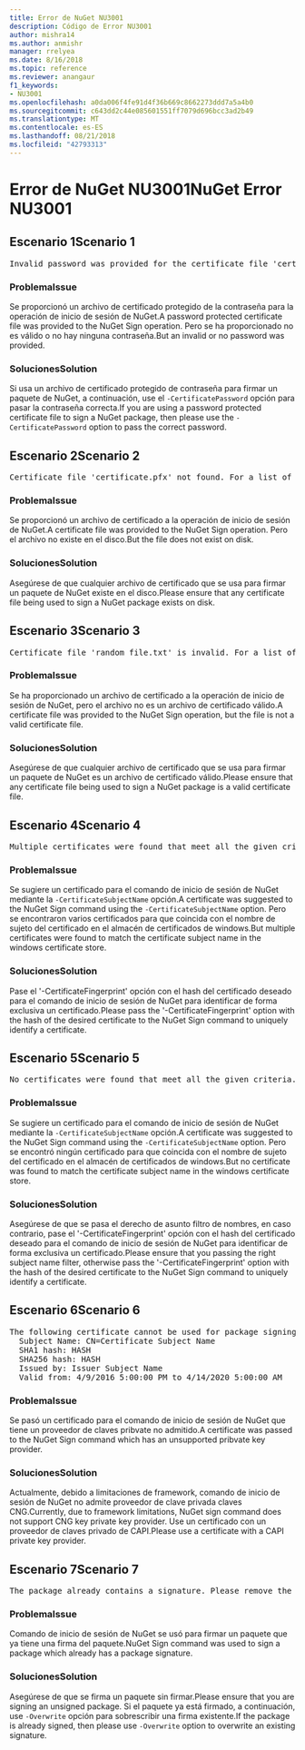 ```yaml
---
title: Error de NuGet NU3001
description: Código de Error NU3001
author: mishra14
ms.author: anmishr
manager: rrelyea
ms.date: 8/16/2018
ms.topic: reference
ms.reviewer: anangaur
f1_keywords:
- NU3001
ms.openlocfilehash: a0da006f4fe91d4f36b669c8662273ddd7a5a4b0
ms.sourcegitcommit: c643dd2c44e085601551ff7079d696bcc3ad2b49
ms.translationtype: MT
ms.contentlocale: es-ES
ms.lasthandoff: 08/21/2018
ms.locfileid: "42793313"
---
```

# <a name="nuget-error-nu3001"></a><span data-ttu-id="53d74-103">Error de NuGet NU3001</span><span class="sxs-lookup"><span data-stu-id="53d74-103">NuGet Error NU3001</span></span>

## <a name="scenario-1"></a><span data-ttu-id="53d74-104">Escenario 1</span><span class="sxs-lookup"><span data-stu-id="53d74-104">Scenario 1</span></span>

<pre>Invalid password was provided for the certificate file 'certificate.pfx'. Please provide a valid password using the '-CertificatePassword' option.</pre>

### <a name="issue"></a><span data-ttu-id="53d74-105">Problema</span><span class="sxs-lookup"><span data-stu-id="53d74-105">Issue</span></span>

<span data-ttu-id="53d74-106">Se proporcionó un archivo de certificado protegido de la contraseña para la operación de inicio de sesión de NuGet.</span><span class="sxs-lookup"><span data-stu-id="53d74-106">A password protected certificate file was provided to the NuGet Sign operation.</span></span> <span data-ttu-id="53d74-107">Pero se ha proporcionado no es válido o no hay ninguna contraseña.</span><span class="sxs-lookup"><span data-stu-id="53d74-107">But an invalid or no password was provided.</span></span>


### <a name="solution"></a><span data-ttu-id="53d74-108">Soluciones</span><span class="sxs-lookup"><span data-stu-id="53d74-108">Solution</span></span>

<span data-ttu-id="53d74-109">Si usa un archivo de certificado protegido de contraseña para firmar un paquete de NuGet, a continuación, use el `-CertificatePassword` opción para pasar la contraseña correcta.</span><span class="sxs-lookup"><span data-stu-id="53d74-109">If you are using a password protected certificate file to sign a NuGet package, then please use the `-CertificatePassword` option to pass the correct password.</span></span>



## <a name="scenario-2"></a><span data-ttu-id="53d74-110">Escenario 2</span><span class="sxs-lookup"><span data-stu-id="53d74-110">Scenario 2</span></span>

<pre>Certificate file 'certificate.pfx' not found. For a list of accepted ways to provide a certificate, please visit https://docs.nuget.org/docs/reference/command-line-reference.</pre>

### <a name="issue"></a><span data-ttu-id="53d74-111">Problema</span><span class="sxs-lookup"><span data-stu-id="53d74-111">Issue</span></span>

<span data-ttu-id="53d74-112">Se proporcionó un archivo de certificado a la operación de inicio de sesión de NuGet.</span><span class="sxs-lookup"><span data-stu-id="53d74-112">A certificate file was provided to the NuGet Sign operation.</span></span> <span data-ttu-id="53d74-113">Pero el archivo no existe en el disco.</span><span class="sxs-lookup"><span data-stu-id="53d74-113">But the file does not exist on disk.</span></span>


### <a name="solution"></a><span data-ttu-id="53d74-114">Soluciones</span><span class="sxs-lookup"><span data-stu-id="53d74-114">Solution</span></span>

<span data-ttu-id="53d74-115">Asegúrese de que cualquier archivo de certificado que se usa para firmar un paquete de NuGet existe en el disco.</span><span class="sxs-lookup"><span data-stu-id="53d74-115">Please ensure that any certificate file being used to sign a NuGet package exists on disk.</span></span>



## <a name="scenario-3"></a><span data-ttu-id="53d74-116">Escenario 3</span><span class="sxs-lookup"><span data-stu-id="53d74-116">Scenario 3</span></span>

<pre>Certificate file 'random_file.txt' is invalid. For a list of accepted ways to provide a certificate, please visit https://docs.nuget.org/docs/reference/command-line-reference.</pre>

### <a name="issue"></a><span data-ttu-id="53d74-117">Problema</span><span class="sxs-lookup"><span data-stu-id="53d74-117">Issue</span></span>

<span data-ttu-id="53d74-118">Se ha proporcionado un archivo de certificado a la operación de inicio de sesión de NuGet, pero el archivo no es un archivo de certificado válido.</span><span class="sxs-lookup"><span data-stu-id="53d74-118">A certificate file was provided to the NuGet Sign operation, but the file is not a valid certificate file.</span></span>


### <a name="solution"></a><span data-ttu-id="53d74-119">Soluciones</span><span class="sxs-lookup"><span data-stu-id="53d74-119">Solution</span></span>

<span data-ttu-id="53d74-120">Asegúrese de que cualquier archivo de certificado que se usa para firmar un paquete de NuGet es un archivo de certificado válido.</span><span class="sxs-lookup"><span data-stu-id="53d74-120">Please ensure that any certificate file being used to sign a NuGet package is a valid certificate file.</span></span>



## <a name="scenario-4"></a><span data-ttu-id="53d74-121">Escenario 4</span><span class="sxs-lookup"><span data-stu-id="53d74-121">Scenario 4</span></span>

<pre>Multiple certificates were found that meet all the given criteria. Use the '-CertificateFingerprint' option with the hash of the desired certificate.</pre>

### <a name="issue"></a><span data-ttu-id="53d74-122">Problema</span><span class="sxs-lookup"><span data-stu-id="53d74-122">Issue</span></span>

<span data-ttu-id="53d74-123">Se sugiere un certificado para el comando de inicio de sesión de NuGet mediante la `-CertificateSubjectName` opción.</span><span class="sxs-lookup"><span data-stu-id="53d74-123">A certificate was suggested to the NuGet Sign command using the `-CertificateSubjectName` option.</span></span> <span data-ttu-id="53d74-124">Pero se encontraron varios certificados para que coincida con el nombre de sujeto del certificado en el almacén de certificados de windows.</span><span class="sxs-lookup"><span data-stu-id="53d74-124">But multiple certificates were found to match the certificate subject name in the windows certificate store.</span></span>


### <a name="solution"></a><span data-ttu-id="53d74-125">Soluciones</span><span class="sxs-lookup"><span data-stu-id="53d74-125">Solution</span></span>

<span data-ttu-id="53d74-126">Pase el '-CertificateFingerprint' opción con el hash del certificado deseado para el comando de inicio de sesión de NuGet para identificar de forma exclusiva un certificado.</span><span class="sxs-lookup"><span data-stu-id="53d74-126">Please pass the '-CertificateFingerprint' option with the hash of the desired certificate to the NuGet Sign command to uniquely identify a certificate.</span></span>



## <a name="scenario-5"></a><span data-ttu-id="53d74-127">Escenario 5</span><span class="sxs-lookup"><span data-stu-id="53d74-127">Scenario 5</span></span>

<pre>No certificates were found that meet all the given criteria. For a list of accepted ways to provide a certificate, please visit https://docs.nuget.org/docs/reference/command-line-reference.</pre>

### <a name="issue"></a><span data-ttu-id="53d74-128">Problema</span><span class="sxs-lookup"><span data-stu-id="53d74-128">Issue</span></span>

<span data-ttu-id="53d74-129">Se sugiere un certificado para el comando de inicio de sesión de NuGet mediante la `-CertificateSubjectName` opción.</span><span class="sxs-lookup"><span data-stu-id="53d74-129">A certificate was suggested to the NuGet Sign command using the `-CertificateSubjectName` option.</span></span> <span data-ttu-id="53d74-130">Pero se encontró ningún certificado para que coincida con el nombre de sujeto del certificado en el almacén de certificados de windows.</span><span class="sxs-lookup"><span data-stu-id="53d74-130">But no certificate was found to match the certificate subject name in the windows certificate store.</span></span>


### <a name="solution"></a><span data-ttu-id="53d74-131">Soluciones</span><span class="sxs-lookup"><span data-stu-id="53d74-131">Solution</span></span>

<span data-ttu-id="53d74-132">Asegúrese de que se pasa el derecho de asunto filtro de nombres, en caso contrario, pase el '-CertificateFingerprint' opción con el hash del certificado deseado para el comando de inicio de sesión de NuGet para identificar de forma exclusiva un certificado.</span><span class="sxs-lookup"><span data-stu-id="53d74-132">Please ensure that you passing the right subject name filter, otherwise pass the '-CertificateFingerprint' option with the hash of the desired certificate to the NuGet Sign command to uniquely identify a certificate.</span></span>



## <a name="scenario-6"></a><span data-ttu-id="53d74-133">Escenario 6</span><span class="sxs-lookup"><span data-stu-id="53d74-133">Scenario 6</span></span>

<pre>The following certificate cannot be used for package signing as the private key provider is unsupported:
  Subject Name: CN=Certificate Subject Name
  SHA1 hash: HASH
  SHA256 hash: HASH
  Issued by: Issuer Subject Name
  Valid from: 4/9/2016 5:00:00 PM to 4/14/2020 5:00:00 AM</pre>

### <a name="issue"></a><span data-ttu-id="53d74-134">Problema</span><span class="sxs-lookup"><span data-stu-id="53d74-134">Issue</span></span>

<span data-ttu-id="53d74-135">Se pasó un certificado para el comando de inicio de sesión de NuGet que tiene un proveedor de claves pribvate no admitido.</span><span class="sxs-lookup"><span data-stu-id="53d74-135">A certificate was passed to the NuGet Sign command which has an unsupported pribvate key provider.</span></span> 


### <a name="solution"></a><span data-ttu-id="53d74-136">Soluciones</span><span class="sxs-lookup"><span data-stu-id="53d74-136">Solution</span></span>

<span data-ttu-id="53d74-137">Actualmente, debido a limitaciones de framework, comando de inicio de sesión de NuGet no admite proveedor de clave privada claves CNG.</span><span class="sxs-lookup"><span data-stu-id="53d74-137">Currently, due to framework limitations, NuGet sign command does not support CNG key private key provider.</span></span> <span data-ttu-id="53d74-138">Use un certificado con un proveedor de claves privado de CAPI.</span><span class="sxs-lookup"><span data-stu-id="53d74-138">Please use a certificate with a CAPI private key provider.</span></span>



## <a name="scenario-7"></a><span data-ttu-id="53d74-139">Escenario 7</span><span class="sxs-lookup"><span data-stu-id="53d74-139">Scenario 7</span></span>

<pre>The package already contains a signature. Please remove the existing signature before adding a new signature.</pre>

### <a name="issue"></a><span data-ttu-id="53d74-140">Problema</span><span class="sxs-lookup"><span data-stu-id="53d74-140">Issue</span></span>

<span data-ttu-id="53d74-141">Comando de inicio de sesión de NuGet se usó para firmar un paquete que ya tiene una firma del paquete.</span><span class="sxs-lookup"><span data-stu-id="53d74-141">NuGet Sign command was used to sign a package which already has a package signature.</span></span>


### <a name="solution"></a><span data-ttu-id="53d74-142">Soluciones</span><span class="sxs-lookup"><span data-stu-id="53d74-142">Solution</span></span>

<span data-ttu-id="53d74-143">Asegúrese de que se firma un paquete sin firmar.</span><span class="sxs-lookup"><span data-stu-id="53d74-143">Please ensure that you are signing an unsigned package.</span></span> <span data-ttu-id="53d74-144">Si el paquete ya está firmado, a continuación, use `-Overwrite` opción para sobrescribir una firma existente.</span><span class="sxs-lookup"><span data-stu-id="53d74-144">If the package is already signed, then please use `-Overwrite` option to overwrite an existing signature.</span></span>


